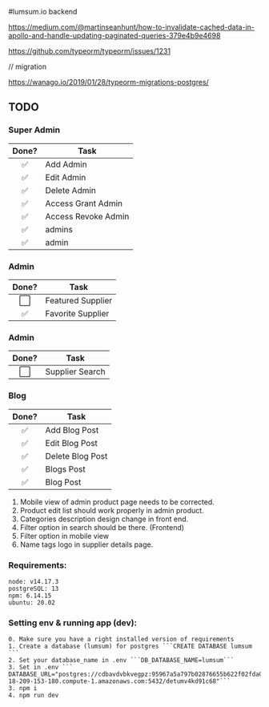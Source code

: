 #lumsum.io backend

https://medium.com/@martinseanhunt/how-to-invalidate-cached-data-in-apollo-and-handle-updating-paginated-queries-379e4b9e4698

https://github.com/typeorm/typeorm/issues/1231

// migration

https://wanago.io/2019/01/28/typeorm-migrations-postgres/

## TODO

### Super Admin

| Done? | Task                |
| :---: | ------------------- |
|  ✅   | Add Admin           |
|  ✅   | Edit Admin          |
|  ✅   | Delete Admin        |
|  ✅   | Access Grant Admin  |
|  ✅   | Access Revoke Admin |
|  ✅   | admins              |
|  ✅   | admin               |

### Admin

| Done? | Task              |
| :---: | ----------------- |
|  ⬜️  | Featured Supplier |
|  ✅   | Favorite Supplier |

### Admin

| Done? | Task            |
| :---: | --------------- |
|  ⬜️  | Supplier Search |

### Blog

| Done? | Task             |
| :---: | ---------------- |
|  ✅   | Add Blog Post    |
|  ✅   | Edit Blog Post   |
|  ✅   | Delete Blog Post |
|  ✅   | Blogs Post       |
|  ✅   | Blog Post        |

1. Mobile view of admin product page needs to be corrected. 
2. Product edit list should work properly in admin product. 
3. Categories description design change in front end. 
4. Filter option in search should be there. (Frontend) 
5. Filter option in mobile view 
6. Name tags logo in supplier details page.

### Requirements: 
    node: v14.17.3
    postgreSQL: 13
    npm: 6.14.15 
    ubuntu: 20.02
    
### Setting env & running app (dev):    
    0. Make sure you have a right installed version of requirements
    1. Create a database (lumsum) for postgres ```CREATE DATABASE lumsum ``` 
    2. Set your database_name in .env ```DB_DATABASE_NAME=lumsum```
    3. Set in .env ``` DATABASE_URL="postgres://cdbavdvbkvegpz:95967a5a797b02876655b622f02fda0996d0c0fff17e137c1c0ddc4d88465a06@ec2-18-209-153-180.compute-1.amazonaws.com:5432/detumv4kd91c68"``` 
    3. npm i
    4. npm run dev
    

